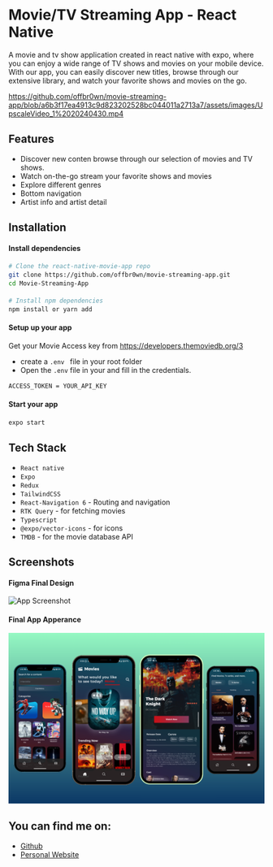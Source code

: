 
# Movie/TV Streaming App - React Native 

A movie and tv show application created in react native with expo, where you can enjoy a wide range of TV shows and movies on your mobile device. With our app, you can easily discover new titles, browse through our extensive library, and watch your favorite shows and movies on the go.

https://github.com/offbr0wn/movie-streaming-app/blob/a6b3f17ea4913c9d823202528bc044011a2713a7/assets/images/UpscaleVideo_1%2020240430.mp4
## Features

- Discover new conten browse through our selection of movies and TV shows.
- Watch on-the-go stream your favorite shows and movies 
- Explore different genres 
- Bottom navigation
- Artist info and artist detail


## Installation

#### Install dependencies ####

```bash
# Clone the react-native-movie-app repo
git clone https://github.com/offbr0wn/movie-streaming-app.git
cd Movie-Streaming-App

# Install npm dependencies
npm install or yarn add
```

#### Setup up your app ####
Get your Movie Access key from https://developers.themoviedb.org/3

* create a `.env ` file in your root folder 
* Open the `.env` file in your and fill in the credentials.

```bash 
ACCESS_TOKEN = YOUR_API_KEY    
```
#### Start your app ####

```bash
expo start
```
 

## Tech Stack

- `React native`
- `Expo`
- `Redux`
- `TailwindCSS`
- `React-Navigation 6` - Routing and navigation
- `RTK Query` - for fetching movies
- `Typescript`
- `@expo/vector-icons` - for icons
- `TMDB` - for the movie database API






## Screenshots
#### Figma Final Design  

![App Screenshot](https://github.com/offbr0wn/movie-streaming-app/blob/7d5988f8d2451355d426dd2f8803d5c72aaab241/assets/images/Group%20338.jpg)

#### Final App Apperance  

![App Screenshot](https://github.com/offbr0wn/movie-streaming-app/blob/bcc0391c2e4707f9c1b5fa04f3af69723ff7ed8b/assets/images/MainImage.png)


## You can find me on:

- [Github](https://github.com/offbr0wn)
- [Personal Website](shashankravikumar.netlify.app)


